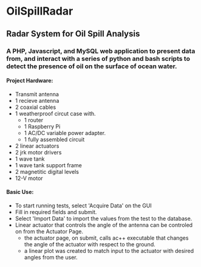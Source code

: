 # OilSpillRadar
## Radar System for Oil Spill Analysis 
### A PHP, Javascript, and MySQL web application to present data from, and interact with a series of python and bash scripts to detect the presence of oil on the surface of ocean water. 

#### Project Hardware:
+ Transmit antenna
+ 1 recieve antenna 
+ 2 coaxial cables 
+ 1 weatherproof circut case with.
  - 1 router
  - 1 Raspberry Pi
  - 1 AC/DC variable power adapter.
  - 1 fully assembled circuit
+ 2 linear actuators
+ 2 jrk motor drivers
+ 1 wave tank
+ 1 wave tank support frame
+ 2 magnetitic digital levels
+ 12-V motor 


#### Basic Use:
 + To start running tests, select 'Acquire Data' on the GUI
 + Fill in required fields and submit.
 + Select 'Import Data' to import the values from the test to the database. 
 + Linear actuator that controls the angle of the antenna can be controled on from the Actuator Page.
   - the actuator page, on submit, calls ac++ executable that changes the angle of the actuator with respect to the ground.
   - a linear plot was created to match input to the actuator with desired angles from the user.
